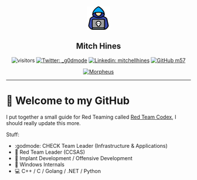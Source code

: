 <div align="center">
  
  ![./hacker.png](./hacker.png)

  <h2> Mitch Hines </h2>
  
  ![visitors](https://visitor-badge.laobi.icu/badge?page_id=m57.m57)
  [![Twitter: _g0dmode](https://img.shields.io/twitter/follow/_g0dmode?style=social)](https://twitter.com/_g0dmode)
  [![Linkedin: mitchellhines](https://img.shields.io/badge/-mitchellhines-blue?style=flat-square&logo=Linkedin&logoColor=white&link=https://www.linkedin.com/in/mitchell-hines/)](https://www.linkedin.com/in/mitchell-hines/)
  [![GitHub m57](https://img.shields.io/github/followers/m57?label=follow&style=social)](https://github.com/m57)
  
  [![Morpheus](https://media.giphy.com/media/IdVH6Y6iHI1H2/giphy.gif)](https://media.giphy.com/media/IdVH6Y6iHI1H2/giphy.gif)

  <hr />
  
</div>

# :wave: Welcome to my GitHub

I put together a small guide for Red Teaming called [Red Team Codex](https://www.g0dmode.biz/), I should really update this more.

Stuff:

- :godmode: CHECK Team Leader (Infrastructure & Applications)
- :clown_face: Red Team Leader (CCSAS)
- :gun: Implant Development / Offensive Development
- :nut_and_bolt: Windows Internals
- :computer: C++ / C / Golang / .NET / Python

